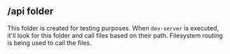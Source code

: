 ## /api folder

This folder is created for testing purposes. When `dev-server` is executed, it'll look
for this folder and call files based on their path. Filesystem routing is being used to 
call the files.